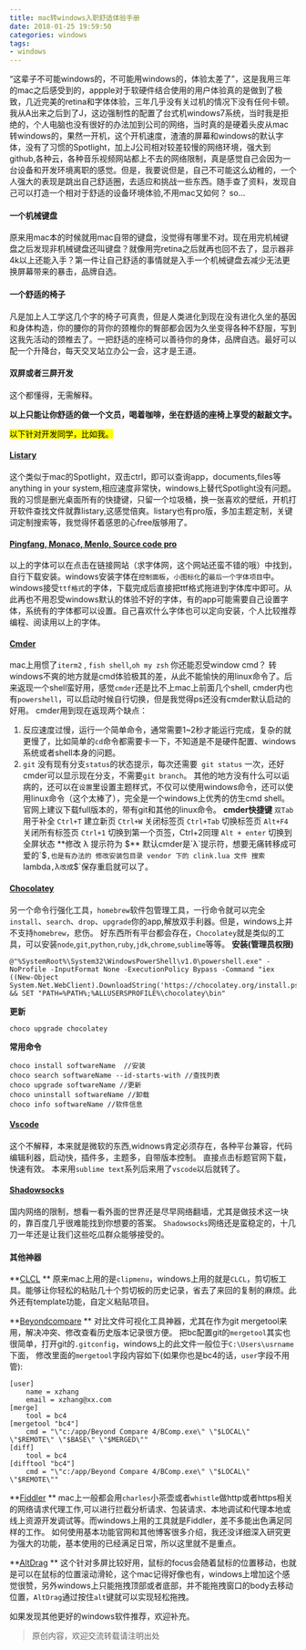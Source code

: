 ```yaml
---
title: mac转windows入职舒适体验手册
date: 2018-01-25 19:59:50
categories: windows
tags: 
- windows
---
```


“这辈子不可能windows的，不可能用windows的，体验太差了”，这是我用三年的mac之后感受到的，appple对于软硬件结合使用的用户体验真的是做到了极致，几近完美的retina和字体体验，三年几乎没有关过机的情况下没有任何卡顿。我从A出来之后到了J，这边强制性的配置了台式机windows7系统，当时我是拒绝的，个人电脑也没有很好的办法加到公司的网络，当时真的是硬着头皮从mac转windows的，果然一开机，这个开机速度，渣渣的屏幕和windows的默认字体，没有了习惯的Spotlight，加上J公司相对较差较慢的网络环境，强大到github,各种云，各种音乐视频网站都上不去的网络限制，真是感觉自己会因为一台设备和开发环境离职的感觉。但是，我要说但是，自己不可能这么幼稚的，一个人强大的表现是跳出自己舒适圈，去适应和挑战一些东西。随手查了资料，发现自己可以打造一个相对于舒适的设备环境体验,不用mac又如何？
so...
<!--more-->
#### 一个机械键盘
原来用mac本的时候就用mac自带的键盘，没觉得有哪里不对。现在用完机械键盘之后发现非机械键盘还叫键盘？就像用完retina之后就再也回不去了，显示器非4k以上还能入手？第一件让自己舒适的事情就是入手一个机械键盘去减少无法更换屏幕带来的暴击，品牌自选。
#### 一个舒适的椅子
凡是加上人工学这几个字的椅子可真贵，但是人类进化到现在没有进化久坐的基因和身体构造，你的腰你的背你的颈椎你的臀部都会因为久坐变得各种不舒服，写到这我先活动的颈椎去了。一把舒适的座椅可以善待你的身体，品牌自选。最好可以配一个升降台，每天交叉站立办公一会，这才是王道。
#### 双屏或者三屏开发
这个都懂得，无需解释。

**以上只能让你舒适的做一个文员，喝着咖啡，坐在舒适的座椅上享受的敲敲文字。**

<mark>以下针对开发同学，比如我。</mark>
#### [Listary](http://www.listary.com/)
这个类似于mac的Spotlight，双击ctrl，即可以查询app，documents,files等anything in your system,相应速度非常快，windows上替代Spotlight没有问题。我的习惯是删光桌面所有的快捷键，只留一个垃圾桶，换一张喜欢的壁纸，开机打开软件查找文件就靠listary,这感觉倍爽。listary也有pro版，多加主题定制，关键词定制搜索等，我觉得怀着感恩的心free版够用了。

#### [Pingfang, Monaco, Menlo, Source code pro](http://www.qiuziti.com/)
以上的字体可以在点击在链接网站（求字体网，这个网站还蛮不错的哦）中找到，自行下载安装。windows安装字体在`控制面板`，`小图标化`的`最后一个字体项目`中。windows接受`ttf格式`的字体，下载完成后直接把ttf格式拖进到字体库中即可。从此再也不用忍受windows默认的体验不好的字体，有的app可能需要自己设置字体，系统有的字体都可以设置。自己喜欢什么字体也可以定向安装，个人比较推荐编程、阅读用以上的字体。


#### [Cmder](http://cmder.net/)
mac上用惯了`iterm2` , `fish shell`,`oh my zsh` 你还能忍受window cmd？ 转windows不爽的地方就是cmd体验极其的差，从此不能愉快的用linux命令了。后来返现一个shell蛮好用，感觉`cmder`还是比不上mac上前面几个shell, cmder内也有`powershell`，可以启动时候自行切换，但是我觉得ps还没有cmder默认启动的好用。
cmder用到现在返现两个缺点：
1. 反应速度过慢，运行一个简单命令，通常需要1~2秒才能运行完成，复杂的就更慢了，比如简单的`cd`命令都需要卡一下，不知道是不是硬件配置、windows系统或者shell本身的问题。
2. `git` 没有现有分支`status`的状态提示，每次还需要` git status` 一次，还好cmder可以显示现在分支，不需要`git branch`。
其他的地方没有什么可以诟病的，还可以在`设置`里设置主题样式，不仅可以使用windows命令，还可以使用linux命令（这个太棒了），完全是一个windows上优秀的仿生cmd shell。 
官网上建议下载full版本的，带有git和其他的linux命令。
**cmder快捷键**
`双Tab`  用于补全
`Ctrl+T`  建立新页
`Ctrl+W`  关闭标签页
`Ctrl+Tab`  切换标签页
`Alt+F4`  关闭所有标签页
`Ctrl+1`  切换到第一个页签，Ctrl+2同理
`Alt + enter`  切换到全屏状态
**修改 λ 提示符为 $**
默认cmder是`λ`提示符，想要无痛转移成可爱的`$`,也是有办法的
修改安装包目录 vendor 下的 clink.lua 文件
搜索`lambda`,`λ`改成`$`保存重启就可以了。


#### [Chocolatey](https://chocolatey.org/)
另一个命令行强化工具，`homebrew`软件包管理工具，一行命令就可以完全`install`、`search`、`drop`、`upgrade`你的app,解放双手利器。但是，windows上并不支持`homebrew`，悲伤。
好东西所有平台都会存在，`Chocolatey`就是类似的工具，可以安装`node`,`git`,`python`,`ruby`,`jdk`,`chrome`,`sublime`等等。
**安装(管理员权限)**
```
@"%SystemRoot%\System32\WindowsPowerShell\v1.0\powershell.exe" -NoProfile -InputFormat None -ExecutionPolicy Bypass -Command "iex ((New-Object System.Net.WebClient).DownloadString('https://chocolatey.org/install.ps1'))" && SET "PATH=%PATH%;%ALLUSERSPROFILE%\chocolatey\bin"
```
**更新**
```
choco upgrade chocolatey
```
**常用命令**
```
choco install softwareName  //安装
choco search softwareName --id-starts-with //查找列表
choco upgrade softwareName //更新
choco uninstall softwareName //卸载
choco info softwareName //软件信息
```

#### [Vscode](https://code.visualstudio.com/)
这个不解释，本来就是微软的东西,widnows肯定必须存在，各种平台兼容，代码编辑利器，启动快，插件多，主题多，自带版本控制。
直接点击标题官网下载，快速有效。
本来用`sublime text`系列后来用了`vscode`以后就转了。

#### [Shadowsocks](https://portal.shadowsocks.la/clientarea.php)
国内网络的限制，想看一看外面的世界还是尽早网络翻墙，尤其是做技术这一块的，靠百度几乎很难能找到你想要的答案。
`Shadowsocks`网络还是蛮稳定的，十几刀一年还是让我们这些吃瓜群众能够接受的。

#### 其他神器
**[CLCL](http://www.nakka.com/soft/clcl/index_eng.html) **
原来mac上用的是`clipmenu`，windows上用的就是`CLCL`，剪切板工具。能够让你轻松的粘贴几十个剪切板的历史记录，省去了来回的复制的麻烦。此外还有template功能，自定义粘贴项目。

**[Beyondcompare](http://www.scootersoftware.com/download.php) **
对比文件可视化工具神器，尤其在作为git mergetool来用，解决冲突、修改查看历史版本记录很方便。
把bc配置git的`mergetool`其实也很简单，打开git的`.gitconfig`，windows上的此文件一般位于`C:\Users\usrname`下面，
修改里面的`mergetool`字段内容如下(如果你也是bc4的话，`user`字段不用管):
```
[user]
	name = xzhang
	email = xzhang@xx.com
[merge]
    tool = bc4
[mergetool "bc4"]
    cmd = "\"c:/app/Beyond Compare 4/BComp.exe\" \"$LOCAL\" \"$REMOTE\" \"$BASE\" \"$MERGED\""
[diff]
    tool = bc4
[difftool "bc4"]
    cmd = "\"c:/app/Beyond Compare 4/BComp.exe\" \"$LOCAL\" \"$REMOTE\""
```

**[Fiddler](https://www.telerik.com/download/fiddler) **
mac上一般都会用`charles`小茶壶或者`whistle`做http或者https相关的网络请求代理工作,可以进行拦截分析请求、包装请求、本地调试和代理本地或线上资源开发调试等。而windows上用的工具就是Fiddler，差不多能出色满足同样的工作。
如何使用基本功能官网和其他博客很多介绍，我还没详细深入研究更为强大的功能，基本使用的已经满足日常，所以这里就不是重点。


**[AltDrag](https://stefansundin.github.io/altdrag/) **
这个针对多屏比较好用，鼠标的focus会随着鼠标的位置移动，也就是可以在鼠标的位置滚动滑轮，这个mac记得好像也有，windows上增加这个感觉很赞，另外windows上只能拖拽顶部或者底部，并不能拖拽窗口的body去移动位置，`AltDrag`通过按住`alt`键就可以实现轻松拖拽。

如果发现其他更好的windows软件推荐，欢迎补充。

>原创内容，欢迎交流转载请注明出处